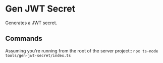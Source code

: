 # Gen JWT Secret

Generates a JWT secret.

## Commands

Assuming you're running from the root of the server project::
`npx ts-node tools/gen-jwt-secret/index.ts`
